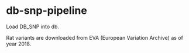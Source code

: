 # db-snp-pipeline
Load DB_SNP into db.

Rat variants are downloaded from EVA (European Variation Archive) as of year 2018.


